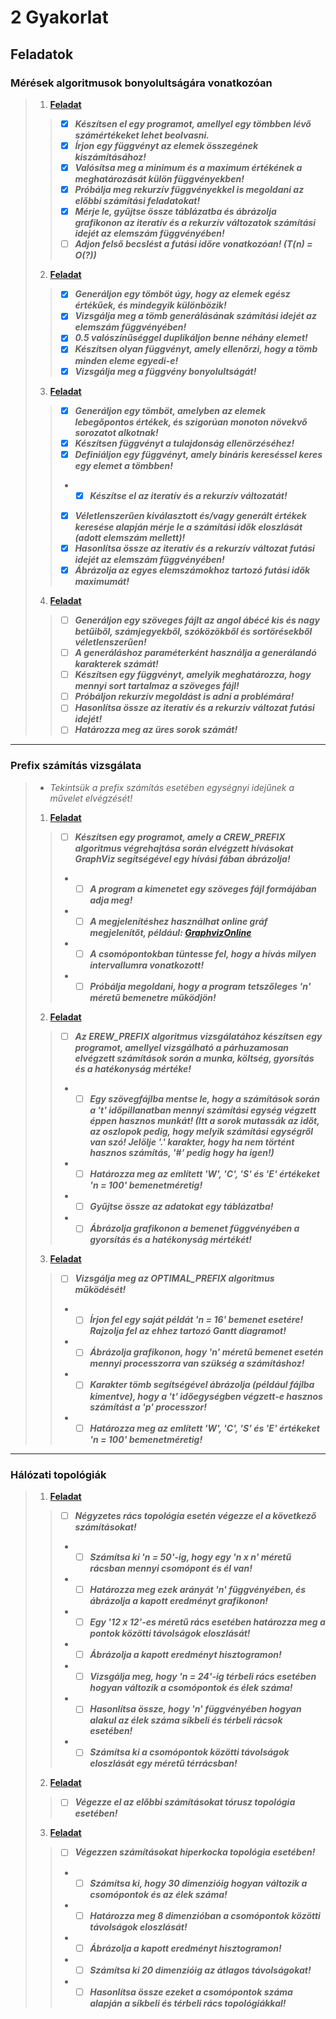 # 2 Gyakorlat
## Feladatok
### Mérések algoritmusok bonyolultságára vonatkozóan
> 1. **[Feladat](https://github.com/OraveczJozsef/Miskolci_Egyetem/tree/main/P%C3%A1rhuzamos%20Algoritmusok/Gyakorlati%20Feladatok/2%20Gyakorlat/Mérések%20algoritmusok/1%20Feladat)**
> > - [x] ***Készítsen el egy programot, amellyel egy tömbben lévő számértékeket lehet beolvasni.***
> > - [x] ***Írjon egy függvényt az elemek összegének kiszámításához!***
> > - [x] ***Valósítsa meg a minimum és a maximum értékének a meghatározását külön függvényekben!***
> > - [x] ***Próbálja meg rekurzív függvényekkel is megoldani az előbbi számítási feladatokat!***
> > - [x] ***Mérje le, gyűjtse össze táblázatba és ábrázolja grafikonon az iteratív és a rekurzív változatok számítási idejét az elemszám függvényében!***
> > - [ ] ***Adjon felső becslést a futási időre vonatkozóan! (T(n) = O(?))***
> 2. **[Feladat](https://github.com/OraveczJozsef/Miskolci_Egyetem/tree/main/P%C3%A1rhuzamos%20Algoritmusok/Gyakorlati%20Feladatok/2%20Gyakorlat/Mérések%20algoritmusok/2%20Feladat)**
> > - [x] ***Generáljon egy tömböt úgy, hogy az elemek egész értékűek, és mindegyik különbözik!***
> > - [x] ***Vizsgálja meg a tömb generálásának számítási idejét az elemszám függvényében!***
> > - [x] ***0.5 valószínűséggel duplikáljon benne néhány elemet!***
> > - [x] ***Készítsen olyan függvényt, amely ellenőrzi, hogy a tömb minden eleme egyedi-e!***
> > - [x] ***Vizsgálja meg a függvény bonyolultságát!***
> 3. **[Feladat](https://github.com/OraveczJozsef/Miskolci_Egyetem/tree/main/P%C3%A1rhuzamos%20Algoritmusok/Gyakorlati%20Feladatok/2%20Gyakorlat/Mérések%20algoritmusok/3%20Feladat)**
> > - [x] ***Generáljon egy tömböt, amelyben az elemek lebegőpontos értékek, és szigorúan monoton növekvő sorozatot alkotnak!***
> > - [x] ***Készítsen függvényt a tulajdonság ellenörzéséhez!***
> > - [x] ***Definiáljon egy függvényt, amely bináris kereséssel keres egy elemet a tömbben!***
> > - - [x] ***Készítse el az iteratív és a rekurzív változatát!***
> > - [x] ***Véletlenszerűen kiválasztott és/vagy generált értékek keresése alapján mérje le a számítási idők eloszlását (adott elemszám mellett)!***
> > - [x] ***Hasonlítsa össze az iteratív és a rekurzív változat futási idejét az elemszám függvényében!***
> > - [x] ***Ábrázolja az egyes elemszámokhoz tartozó futási idők maximumát!***
> 4. **[Feladat](https://github.com/OraveczJozsef/Miskolci_Egyetem/tree/main/P%C3%A1rhuzamos%20Algoritmusok/Gyakorlati%20Feladatok/2%20Gyakorlat/Mérések%20algoritmusok/4%20Feladat)**
> > - [ ] ***Generáljon egy szöveges fájlt az angol ábécé kis és nagy betűiből, számjegyekből, szóközökből és sortörésekből véletlenszerűen!***
> > - [ ] ***A generáláshoz paraméterként használja a generálandó karakterek számát!***
> > - [ ] ***Készítsen egy függvényt, amelyik meghatározza, hogy mennyi sort tartalmaz a szöveges fájl!***
> > - [ ] ***Próbáljon rekurzív megoldást is adni a problémára!***
> > - [ ] ***Hasonlítsa össze az iteratív és a rekurzív változat futási idejét!***
> > - [ ] ***Határozza meg az üres sorok számát!***

----
### Prefix számítás vizsgálata
> - *Tekintsük a prefix számítás esetében egységnyi idejűnek a  művelet elvégzését!*
> 1. **[Feladat](https://github.com/OraveczJozsef/Miskolci_Egyetem/tree/main/P%C3%A1rhuzamos%20Algoritmusok/Gyakorlati%20Feladatok/2%20Gyakorlat/Prefix%20sz%C3%A1m%C3%ADt%C3%A1s/1%20Feladat)**
> > - [ ] ***Készítsen egy programot, amely a CREW_PREFIX algoritmus végrehajtása során elvégzett hívásokat GraphViz segítségével egy hívási fában ábrázolja!***
> > - - [ ] ***A program a kimenetet egy szöveges fájl formájában adja meg!***
> > - - [ ] ***A megjelenítéshez használhat online gráf megjelenítőt, például: [GraphvizOnline](https://dreampuf.github.io/GraphvizOnline/)***
> > - - [ ] ***A csomópontokban tüntesse fel, hogy a hívás milyen intervallumra vonatkozott!***
> > - - [ ] ***Próbálja megoldani, hogy a program tetszőleges 'n' méretű bemenetre működjön!***
> 2. **[Feladat](https://github.com/OraveczJozsef/Miskolci_Egyetem/tree/main/P%C3%A1rhuzamos%20Algoritmusok/Gyakorlati%20Feladatok/2%20Gyakorlat/Prefix%20sz%C3%A1m%C3%ADt%C3%A1s/2%20Feladat)**
> > - [ ] ***Az EREW_PREFIX algoritmus vizsgálatához készítsen egy programot, amellyel vizsgálható a párhuzamosan elvégzett számítások során a munka, költség, gyorsítás és a hatékonyság mértéke!***
> > - - [ ] ***Egy szövegfájlba mentse le, hogy a számítások során a 't' időpillanatban mennyi számítási egység végzett éppen hasznos munkát! (Itt a sorok mutassák az időt, az oszlopok pedig, hogy melyik számítási egységről van szó! Jelölje '.' karakter, hogy ha nem történt hasznos számítás, '#' pedig hogy ha igen!)***
> > - - [ ] ***Határozza meg az említett 'W', 'C', 'S' és 'E' értékeket 'n = 100' bemenetméretig!***
> > - - [ ] ***Gyűjtse össze az adatokat egy táblázatba!***
> > - - [ ] ***Ábrázolja grafikonon a bemenet függvényében a gyorsítás és a hatékonyság mértékét!***
> 3. **[Feladat](https://github.com/OraveczJozsef/Miskolci_Egyetem/tree/main/P%C3%A1rhuzamos%20Algoritmusok/Gyakorlati%20Feladatok/2%20Gyakorlat/Prefix%20sz%C3%A1m%C3%ADt%C3%A1s/3%20Feladat)**
> > - [ ] ***Vizsgálja meg az OPTIMAL_PREFIX algoritmus működését!***
> > - - [ ] ***Írjon fel egy saját példát 'n = 16' bemenet esetére! Rajzolja fel az ehhez tartozó Gantt diagramot!***
> > - - [ ] ***Ábrázolja grafikonon, hogy 'n' méretű bemenet esetén mennyi processzorra van szükség a számításhoz!***
> > - - [ ] ***Karakter tömb segítségével ábrázolja (például fájlba kimentve), hogy a 't' időegységben végzett-e hasznos számítást a 'p' processzor!***
> > - - [ ] ***Határozza meg az említett 'W', 'C', 'S' és 'E' értékeket 'n = 100' bemenetméretig!***

----
### Hálózati topológiák
> 1. **[Feladat](https://github.com/OraveczJozsef/Miskolci_Egyetem/tree/main/P%C3%A1rhuzamos%20Algoritmusok/Gyakorlati%20Feladatok/2%20Gyakorlat/H%C3%A1l%C3%B3zati%20topol%C3%B3gi%C3%A1k/1%20Feladat)**
> > - [ ] ***Négyzetes rács topológia esetén végezze el a következő számításokat!***
> > - - [ ] ***Számítsa ki 'n = 50'-ig, hogy egy 'n x n' méretű rácsban mennyi csomópont és él van!***
> > - - [ ] ***Határozza meg ezek arányát 'n' függvényében, és ábrázolja a kapott eredményt grafikonon!***
> > - - [ ] ***Egy '12 x 12'-es méretű rács esetében határozza meg a pontok közötti távolságok eloszlását!***
> > - - [ ] ***Ábrázolja a kapott eredményt hisztogramon!***
> > - - [ ] ***Vizsgálja meg, hogy 'n = 24'-ig térbeli rács esetében hogyan változik a csomópontok és élek száma!***
> > - - [ ] ***Hasonlítsa össze, hogy 'n' függvényében hogyan alakul az élek száma síkbeli és térbeli rácsok esetében!***
> > - - [ ] ***Számítsa ki a csomópontok közötti távolságok eloszlását egy  méretű térrácsban!***
> 2. **[Feladat](https://github.com/OraveczJozsef/Miskolci_Egyetem/tree/main/P%C3%A1rhuzamos%20Algoritmusok/Gyakorlati%20Feladatok/2%20Gyakorlat/H%C3%A1l%C3%B3zati%20topol%C3%B3gi%C3%A1k/2%20Feladat)**
> > - [ ] ***Végezze el az előbbi számításokat tórusz topológia esetében!***
> 3. **[Feladat](https://github.com/OraveczJozsef/Miskolci_Egyetem/tree/main/P%C3%A1rhuzamos%20Algoritmusok/Gyakorlati%20Feladatok/2%20Gyakorlat/H%C3%A1l%C3%B3zati%20topol%C3%B3gi%C3%A1k/3%20Feladat)**
> > - [ ] ***Végezzen számításokat hiperkocka topológia esetében!***
> > - - [ ] ***Számítsa ki, hogy 30 dimenzióig hogyan változik a csomópontok és az élek száma!***
> > - - [ ] ***Határozza meg 8 dimenzióban a csomópontok közötti távolságok eloszlását!***
> > - - [ ] ***Ábrázolja a kapott eredményt hisztogramon!***
> > - - [ ] ***Számítsa ki 20 dimenzióig az átlagos távolságokat!***
> > - - [ ] ***Hasonlítsa össze ezeket a csomópontok száma alapján a síkbeli és térbeli rács topológiákkal!***